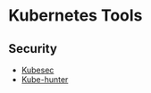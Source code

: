 # Kubernetes Tools

## Security

- [Kubesec](https://kubesec.io/)
- [Kube-hunter](https://github.com/aquasecurity/kube-hunter)

